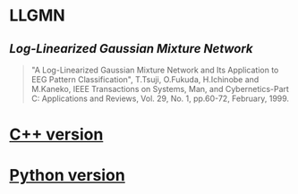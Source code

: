 # LLGMN

## ***Log-Linearized Gaussian Mixture Network***

> "A Log-Linearized Gaussian Mixture Network and Its Application to EEG Pattern Classification", T.Tsuji, O.Fukuda, H.Ichinobe and M.Kaneko, IEEE Transactions on Systems, Man, and Cybernetics-Part C: Applications and Reviews, Vol. 29, No. 1, pp.60-72, February, 1999.

# [C++ version](cpp/README.md)


# [Python version](python/README.md)